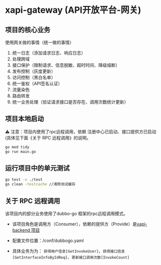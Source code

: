 # xapi-gateway (API开放平台-网关)

## 项目的核心业务

使用网关做的事情（统一做的事情）

1. 统一日志（添加请求日志、响应日志）
2. 处理跨域
1. 接口保护（限制请求、信息脱敏、超时时间、降级熔断）
1. 发布控制（灰度更新）
3. 访问控制（黑白名单）
4. 统一鉴权（API签名认证）
1. 流量染色
5. 路由转发
1. 统一业务处理（验证请求接口是否存在、调用次数统计更新）

## 项目本地启动

⚠️ 注意：项目内使用了rpc远程调用，依赖 注册中心已启动、接口提供方已启动(具体见下面《关于 RPC 远程调用》的说明。

```cmd
go mod tidy
go run main.go
```

## 运行项目中的单元测试

```bash
go test -v ./test
go clean -testcache //清除测试缓存
```

## 关于 RPC 远程调用

该项目内的部分业务使用了dubbo-go 框架的rpc远程调用模式。

* 该项目角色是调用方（Consumer），依赖的提供方（Provide）是[xapi-backend 项目](https://github.com/xiaoxiongmao5/xapi-backend)

* 配置文件位置：/conf/dubbogo.yaml

* 具体业务为为： `获得用户信息[GetInvokeUser]`、`获得接口信息[GetInterfaceInfoByIdReq]`、`更新接口调用次数[InvokeCount]` 

